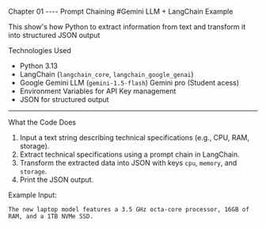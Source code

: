 Chapter 01 ----  Prompt Chaining
#Gemini LLM + LangChain Example

This show's how  Python to extract information from text and transform it into structured JSON output

Technologies Used
- Python 3.13
- LangChain (`langchain_core`, `langchain_google_genai`)
- Google Gemini LLM (`gemini-1.5-flash`) Gemini pro (Student acess)
- Environment Variables for API Key management
- JSON for structured output

---

 What the Code Does

1. Input a text string describing technical specifications (e.g., CPU, RAM, storage).  
2. Extract technical specifications using a prompt chain in LangChain.  
3. Transform the extracted data into JSON with keys `cpu`, `memory`, and `storage`.  
4. Print the JSON output.

Example Input:
```text
The new laptop model features a 3.5 GHz octa-core processor, 16GB of RAM, and a 1TB NVMe SSD.
